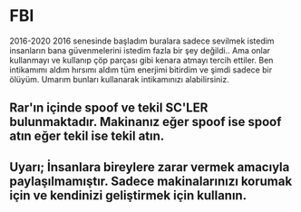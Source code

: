 # FBI
2016-2020
2016 senesinde başladım buralara sadece sevilmek istedim insanların bana güvenmelerini istedim fazla bir şey değildi..
Ama onlar kullanmayı ve kullanıp çöp parçası gibi kenara atmayı tercih ettiler.
Ben intikamımı aldım hırsımı aldım tüm enerjimi bitirdim ve şimdi sadece bir ölüyüm.
Umarım bunları kullanarak intikamınızı alabilirsiniz.

## Rar'ın içinde spoof ve tekil SC'LER bulunmaktadır. Makinanız eğer spoof ise spoof atın eğer tekil ise tekil atın. ##

## Uyarı; İnsanlara bireylere zarar vermek amacıyla paylaşılmamıştır. Sadece makinalarınızı korumak için ve kendinizi geliştirmek için kullanın. ##
